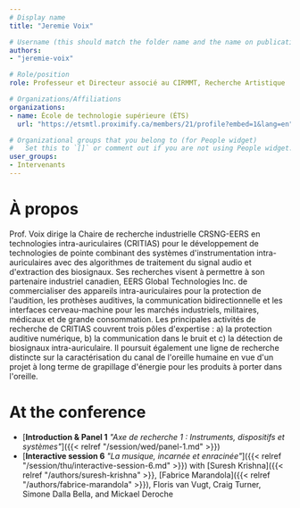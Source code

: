 ```yaml
---
# Display name
title: "Jeremie Voix"

# Username (this should match the folder name and the name on publications)
authors:
- "jeremie-voix"

# Role/position
role: Professeur et Directeur associé au CIRMMT, Recherche Artistique

# Organizations/Affiliations
organizations:
- name: École de technologie supérieure (ÉTS)
  url: "https://etsmtl.proximify.ca/members/21/profile?embed=1&lang=en"

# Organizational groups that you belong to (for People widget)
#   Set this to `[]` or comment out if you are not using People widget.
user_groups:
- Intervenants
---
```


# À propos

Prof. Voix dirige la Chaire de recherche industrielle CRSNG-EERS en technologies intra-auriculaires (CRITIAS) pour le développement de technologies de pointe combinant des systèmes d'instrumentation intra-auriculaires avec des algorithmes de traitement du signal audio et d'extraction des biosignaux. Ses recherches visent à permettre à son partenaire industriel canadien, EERS Global Technologies Inc. de commercialiser des appareils intra-auriculaires pour la protection de l'audition, les prothèses auditives, la communication bidirectionnelle et les interfaces cerveau-machine pour les marchés industriels, militaires, médicaux et de grande consommation. Les principales activités de recherche de CRITIAS couvrent trois pôles d'expertise : a) la protection auditive numérique, b) la communication dans le bruit et c) la détection de biosignaux intra-auriculaire. Il poursuit également une ligne de recherche distincte sur la caractérisation du canal de l'oreille humaine en vue d'un projet à long terme de grapillage d'énergie pour les produits à porter dans l'oreille.

# At the conference

- [**Introduction & Panel 1** *"Axe de recherche 1 : Instruments, dispositifs et systèmes"*]({{< relref "/session/wed/panel-1.md" >}})
- [**Interactive session 6** *"La musique, incarnée et enracinée"*]({{< relref "/session/thu/interactive-session-6.md" >}}) with [Suresh Krishna]({{< relref "/authors/suresh-krishna" >}}, [Fabrice Marandola]({{< relref "/authors/fabrice-marandola" >}}), Floris van Vugt, Craig Turner, Simone Dalla Bella, and Mickael Deroche